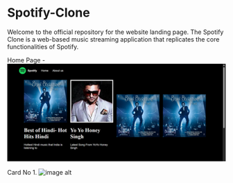 # Spotify-Clone
Welcome to the official repository for the website landing page.
The Spotify Clone is a web-based music streaming application that replicates the core functionalities of Spotify. 


Home Page -
![image alt](https://github.com/AbhayMParmar/Spotify-Clone/blob/4e41969bf7f8100cc8449e975d1d93cb3ae0aa22/img1.png)

Card No 1.
![image alt]()

